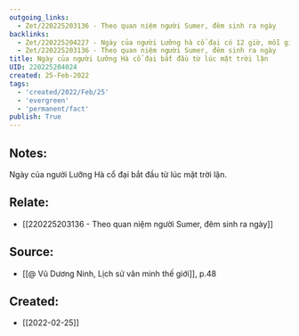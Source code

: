 ```yaml
---
outgoing_links:
  - Zet/220225203136 - Theo quan niệm người Sumer, đêm sinh ra ngày
backlinks:
  - Zet/220225204227 - Ngày của người Lưỡng hà cổ đại có 12 giờ, mỗi giờ 30 phút
  - Zet/220225203136 - Theo quan niệm người Sumer, đêm sinh ra ngày
title: Ngày của người Lưỡng Hà cổ đại bắt đầu từ lúc mặt trời lặn
UID: 220225204024
created: 25-Feb-2022
tags:
  - 'created/2022/Feb/25'
  - 'evergreen'
  - 'permanent/fact'
publish: True
---
```

## Notes:
Ngày của người Lưỡng Hà cổ đại bắt đầu từ lúc mặt trời lặn.

## Relate:
- [[220225203136 - Theo quan niệm người Sumer, đêm sinh ra ngày]]

## Source:
- [[@ Vũ Dương Ninh, Lịch sử văn minh thế giới]], p.48





## Created:
- [[2022-02-25]]
